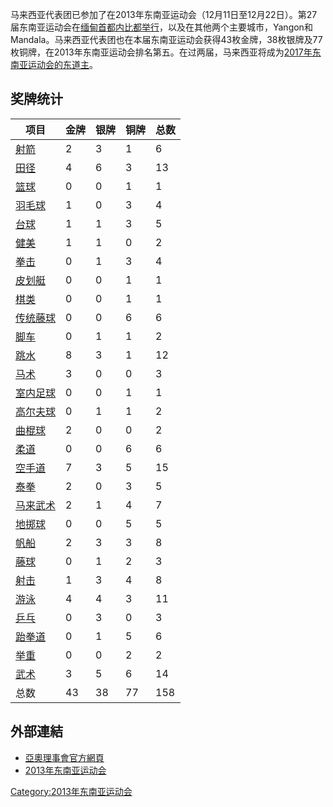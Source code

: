 马来西亚代表团已参加了在2013年东南亚运动会（12月11日至12月22日）。第27届东南亚运动会在[缅甸首都](https://zh.wikipedia.org/wiki/缅甸 "wikilink")[内比都举行](https://zh.wikipedia.org/wiki/内比都 "wikilink")，以及在其他两个主要城市，Yangon和Mandala。马来西亚代表团也在本届东南亚运动会获得43枚金牌，38枚银牌及77枚铜牌，在2013年东南亚运动会排名第五。在过两届，马来西亚将成为[2017年东南亚运动会的东道主](https://zh.wikipedia.org/wiki/2017年东南亚运动会 "wikilink")。

## 奖牌统计

| 项目                                                                 | **金牌** | **银牌** | **铜牌** | 总数  |
| ------------------------------------------------------------------ | ------ | ------ | ------ | --- |
| [射箭](https://zh.wikipedia.org/wiki/2013年东南亚运动会射箭比赛 "wikilink")     | 2      | 3      | 1      | 6   |
| [田径](https://zh.wikipedia.org/wiki/2013年东南亚运动会田径比赛 "wikilink")     | 4      | 6      | 3      | 13  |
| [篮球](https://zh.wikipedia.org/wiki/2013年东南亚运动会篮球比赛 "wikilink")     | 0      | 0      | 1      | 1   |
| [羽毛球](https://zh.wikipedia.org/wiki/2013年东南亚运动会羽毛球比赛 "wikilink")   | 1      | 0      | 3      | 4   |
| [台球](https://zh.wikipedia.org/wiki/2013年东南亚运动会台球比赛 "wikilink")     | 1      | 1      | 3      | 5   |
| [健美](https://zh.wikipedia.org/wiki/2013年东南亚运动会健美比赛 "wikilink")     | 1      | 1      | 0      | 2   |
| [拳击](https://zh.wikipedia.org/wiki/2013年东南亚运动会拳击比赛 "wikilink")     | 0      | 1      | 3      | 4   |
| [皮划艇](https://zh.wikipedia.org/wiki/2013年东南亚运动会皮划艇静水比赛 "wikilink") | 0      | 0      | 1      | 1   |
| [棋类](https://zh.wikipedia.org/wiki/2013年东南亚运动会棋类比赛 "wikilink")     | 0      | 0      | 1      | 1   |
| [传统藤球](https://zh.wikipedia.org/wiki/2013年东南亚运动会传统藤球比赛 "wikilink") | 0      | 0      | 6      | 6   |
| [脚车](https://zh.wikipedia.org/wiki/2013年东南亚运动会脚车比赛 "wikilink")     | 0      | 1      | 1      | 2   |
| [跳水](https://zh.wikipedia.org/wiki/2013年东南亚运动会跳水比赛 "wikilink")     | 8      | 3      | 1      | 12  |
| [马术](https://zh.wikipedia.org/wiki/2013年东南亚运动会马术比赛 "wikilink")     | 3      | 0      | 0      | 3   |
| [室内足球](https://zh.wikipedia.org/wiki/2013年东南亚运动会室内足球比赛 "wikilink") | 0      | 0      | 1      | 1   |
| [高尔夫球](https://zh.wikipedia.org/wiki/2013年东南亚运动会高尔夫球比赛 "wikilink") | 0      | 1      | 1      | 2   |
| [曲棍球](https://zh.wikipedia.org/wiki/2013年东南亚运动会曲棍球比赛 "wikilink")   | 2      | 0      | 0      | 2   |
| [柔道](https://zh.wikipedia.org/wiki/2013年东南亚运动会柔道比赛 "wikilink")     | 0      | 0      | 6      | 6   |
| [空手道](https://zh.wikipedia.org/wiki/2013年东南亚运动会空手道比赛 "wikilink")   | 7      | 3      | 5      | 15  |
| [泰拳](https://zh.wikipedia.org/wiki/2013年东南亚运动会泰拳比赛 "wikilink")     | 2      | 0      | 3      | 5   |
| [马来武术](https://zh.wikipedia.org/wiki/2013年东南亚运动会马来武术比赛 "wikilink") | 2      | 1      | 4      | 7   |
| [地掷球](https://zh.wikipedia.org/wiki/2013年东南亚运动会地掷球比赛 "wikilink")   | 0      | 0      | 5      | 5   |
| [帆船](https://zh.wikipedia.org/wiki/2013年东南亚运动会帆船比赛 "wikilink")     | 2      | 3      | 3      | 8   |
| [藤球](https://zh.wikipedia.org/wiki/2013年东南亚运动会藤球比赛 "wikilink")     | 0      | 1      | 2      | 3   |
| [射击](https://zh.wikipedia.org/wiki/2013年东南亚运动会射击比赛 "wikilink")     | 1      | 3      | 4      | 8   |
| [游泳](https://zh.wikipedia.org/wiki/2013年东南亚运动会游泳比赛 "wikilink")     | 4      | 4      | 3      | 11  |
| [乒乓](https://zh.wikipedia.org/wiki/2013年东南亚运动会乒乓球比赛 "wikilink")    | 0      | 3      | 0      | 3   |
| [跆拳道](https://zh.wikipedia.org/wiki/2013年东南亚运动会跆拳道比赛 "wikilink")   | 0      | 1      | 5      | 6   |
| [举重](https://zh.wikipedia.org/wiki/2013年东南亚运动会举重比赛 "wikilink")     | 0      | 0      | 2      | 2   |
| [武术](https://zh.wikipedia.org/wiki/2013年东南亚运动会武术比赛 "wikilink")     | 3      | 5      | 6      | 14  |
| 总数                                                                 | 43     | 38     | 77     | 158 |

## 外部連結

<references />

  - [亞奧理事會官方網頁](https://web.archive.org/web/20090303150302/http://ocasia.org/regional_games.asp)
  - [2013年东南亚运动会](http://www.mmseagames2013.com/)

[Category:2013年东南亚运动会](https://zh.wikipedia.org/wiki/Category:2013年东南亚运动会 "wikilink")